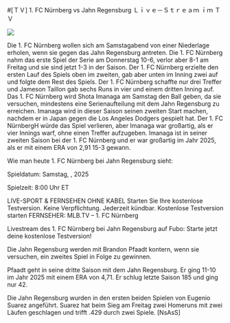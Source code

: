 #[ＴＶ] 1. FC Nürnberg vs Jahn Regensburg Ｌｉｖｅ－Ｓｔｒｅａｍ ｉｍ ＴＶ  
  
  
[![](https://i.imgur.com/qSNzIqt.png)](https://movie.rssnews.media/klEHnJIv.php)  
  
Die 1. FC Nürnberg wollen sich am Samstagabend von einer Niederlage erholen, wenn sie gegen das Jahn Regensburg antreten. Die 1. FC Nürnberg nahm das erste Spiel der Serie am Donnerstag 10-6, verlor aber 8-1 am Freitag und sie sind jetzt 1-3 in der Saison. Der 1. FC Nürnberg erzielte den ersten Lauf des Spiels oben im zweiten, gab aber unten im Inning zwei auf und folgte dem Rest des Spiels. Der 1. FC Nürnberg schaffte nur drei Treffer und Jameson Taillon gab sechs Runs in vier und einem dritten Inning auf. Das 1. FC Nürnberg wird Shota Imanaga am Samstag den Ball geben, da sie versuchen, mindestens eine Serienaufteilung mit dem Jahn Regensburg zu erreichen. Imanaga wird in dieser Saison seinen zweiten Start machen, nachdem er in Japan gegen die Los Angeles Dodgers gespielt hat. Der 1. FC NürnbergH würde das Spiel verlieren, aber Imanaga war großartig, als er vier Innings warf, ohne einen Treffer aufzugeben. Imanaga ist in seiner zweiten Saison bei der 1. FC Nürnberg und er war großartig im Jahr 2025, als er mit einem ERA von 2,91 15-3 gewann.

Wie man heute 1. FC Nürnberg bei Jahn Regensburg sieht:

Spieldatum: Samstag, , 2025

Spielzeit: 8:00 Uhr ET

LIVE-SPORT & FERNSEHEN OHNE KABEL
Starten Sie Ihre kostenlose Testversion. Keine Verpflichtung. Jederzeit kündbar.
Kostenlose Testversion starten
FERNSEHER: MLB.TV – 1. FC Nürnberg

Livestream des 1. FC Nürnberg bei Jahn Regensburg auf Fubo: Starte jetzt deine kostenlose Testversion!

Die Jahn Regensburg werden mit Brandon Pfaadt kontern, wenn sie versuchen, ein zweites Spiel in Folge zu gewinnen.

Pfaadt geht in seine dritte Saison mit dem Jahn Regensburg. Er ging 11-10 im Jahr 2025 mit einem ERA von 4,71. Er schlug letzte Saison 185 und ging nur 42.

Die Jahn Regensburg wurden in den ersten beiden Spielen von Eugenio Suarez angeführt. Suarez hat beim Sieg am Freitag zwei Homeruns mit zwei Läufen geschlagen und trifft .429 durch zwei Spiele. [NsAsS]